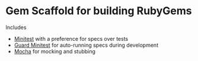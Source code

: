 Gem Scaffold for building RubyGems
==================================

Includes

- [Minitest](https://github.com/seattlerb/minitest) with a preference for specs over tests
- [Guard Minitest](https://github.com/guard/guard-minitest) for auto-running specs during development
- [Mocha](http://gofreerange.com/mocha) for mocking and stubbing
